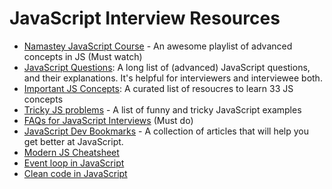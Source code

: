 # JavaScript Interview Resources

- [Namastey JavaScript Course]() - An awesome playlist of advanced concepts in JS (Must watch)
- [JavaScript Questions](https://github.com/lydiahallie/javascript-questions): A long list of (advanced) JavaScript questions, and their explanations. It's helpful for interviewers and interviewee both.
- [Important JS Concepts](https://github.com/leonardomso/33-js-concepts): A curated list of resoucres to learn 33 JS concepts
- [Tricky JS problems](https://github.com/denysdovhan/wtfjs) - A list of funny and tricky JavaScript examples
- [FAQs for JavaScript Interviews](https://www.interviewbit.com/javascript-interview-questions/) (Must do)
- [JavaScript Dev Bookmarks](https://github.com/didicodes/javascript-dev-bookmarks) - A collection of articles that will help you get better at JavaScript.
- [Modern JS Cheatsheet](https://github.com/mbeaudru/modern-js-cheatsheet)
- [Event loop in JavaScript](https://github.com/vinitshahdeo/Event-Loop-In-JavaScript)
- [Clean code in JavaScript](https://github.com/ryanmcdermott/clean-code-javascript)
